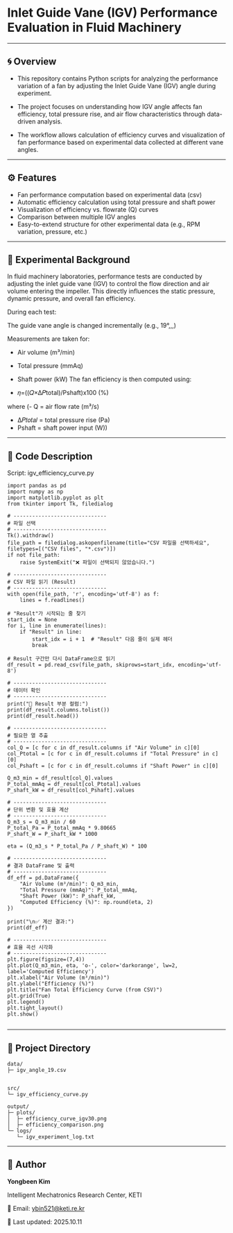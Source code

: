 # Inlet Guide Vane (IGV) Performance Evaluation in Fluid Machinery

---

## 🌀 Overview

- This repository contains Python scripts for analyzing the performance variation of a fan
by adjusting the Inlet Guide Vane (IGV) angle during experiment.

- The project focuses on understanding how IGV angle affects fan efficiency,
total pressure rise, and air flow characteristics through data-driven analysis.

- The workflow allows calculation of efficiency curves and visualization of fan performance
based on experimental data collected at different vane angles.

---

## ⚙️ Features

- Fan performance computation based on experimental data (csv)
- Automatic efficiency calculation using total pressure and shaft power
- Visualization of efficiency vs. flowrate (Q) curves
- Comparison between multiple IGV angles
- Easy-to-extend structure for other experimental data (e.g., RPM variation, pressure, etc.)

---

## 🧮 Experimental Background

In fluid machinery laboratories, performance tests are conducted by adjusting the inlet guide vane (IGV)
to control the flow direction and air volume entering the impeller.
This directly influences the static pressure, dynamic pressure, and overall fan efficiency.

During each test:

The guide vane angle is changed incrementally (e.g., 19°,,,)

Measurements are taken for:
- Air volume (m³/min)
- Total pressure (mmAq)
- Shaft power (kW)
 The fan efficiency is then computed using:

- 𝜂=((𝑄×Δ𝑃total)/Pshaft)x100 (%)

where
(- Q = air flow rate (m³/s)
- Δ𝑃𝑡𝑜𝑡𝑎𝑙 = total pressure rise (Pa)
- Pshaft = shaft power input (W))

---

## 🧰 Code Description
Script: igv_efficiency_curve.py
```
import pandas as pd
import numpy as np
import matplotlib.pyplot as plt
from tkinter import Tk, filedialog

# ------------------------------
# 파일 선택
# ------------------------------
Tk().withdraw()
file_path = filedialog.askopenfilename(title="CSV 파일을 선택하세요", filetypes=[("CSV files", "*.csv")])
if not file_path:
    raise SystemExit("❌ 파일이 선택되지 않았습니다.")

# ------------------------------
# CSV 파일 읽기 (Result)
# ------------------------------
with open(file_path, 'r', encoding='utf-8') as f:
    lines = f.readlines()

# "Result"가 시작되는 줄 찾기
start_idx = None
for i, line in enumerate(lines):
    if "Result" in line:
        start_idx = i + 1  # "Result" 다음 줄이 실제 헤더
        break

# Result 구간만 다시 DataFrame으로 읽기
df_result = pd.read_csv(file_path, skiprows=start_idx, encoding='utf-8')

# ------------------------------
# 데이터 확인
# ------------------------------
print("📄 Result 부분 컬럼:")
print(df_result.columns.tolist())
print(df_result.head())

# ------------------------------
# 필요한 열 추출
# ------------------------------
col_Q = [c for c in df_result.columns if "Air Volume" in c][0]
col_Ptotal = [c for c in df_result.columns if "Total Pressure" in c][0]
col_Pshaft = [c for c in df_result.columns if "Shaft Power" in c][0]

Q_m3_min = df_result[col_Q].values
P_total_mmAq = df_result[col_Ptotal].values
P_shaft_kW = df_result[col_Pshaft].values

# ------------------------------
# 단위 변환 및 효율 계산
# ------------------------------
Q_m3_s = Q_m3_min / 60
P_total_Pa = P_total_mmAq * 9.80665
P_shaft_W = P_shaft_kW * 1000

eta = (Q_m3_s * P_total_Pa / P_shaft_W) * 100

# ------------------------------
# 결과 DataFrame 및 출력
# ------------------------------
df_eff = pd.DataFrame({
    "Air Volume (m³/min)": Q_m3_min,
    "Total Pressure (mmAq)": P_total_mmAq,
    "Shaft Power (kW)": P_shaft_kW,
    "Computed Efficiency (%)": np.round(eta, 2)
})

print("\n✅ 계산 결과:")
print(df_eff)

# ------------------------------
# 효율 곡선 시각화
# ------------------------------
plt.figure(figsize=(7,4))
plt.plot(Q_m3_min, eta, 'o-', color='darkorange', lw=2, label='Computed Efficiency')
plt.xlabel("Air Volume (m³/min)")
plt.ylabel("Efficiency (%)")
plt.title("Fan Total Efficiency Curve (from CSV)")
plt.grid(True)
plt.legend()
plt.tight_layout()
plt.show()


```

---

## 📂 Project Directory
```
data/
├─ igv_angle_19.csv


src/
└─ igv_efficiency_curve.py

output/
├─ plots/
│  ├─ efficiency_curve_igv30.png
│  ├─ efficiency_comparison.png
└─ logs/
   └─ igv_experiment_log.txt

```

---

## 👤 Author

**Yongbeen Kim**

Intelligent Mechatronics Research Center, KETI

📧 Email: ybin521@keti.re.kr

📅 Last updated: 2025.10.11
